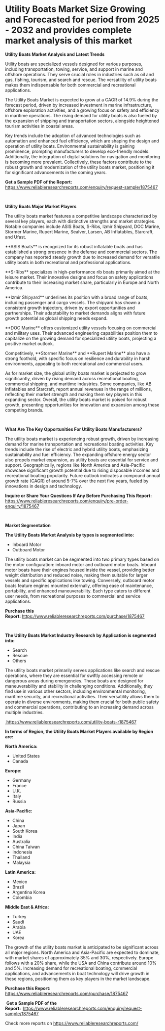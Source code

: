 <p><h1>Utility Boats Market Size Growing and Forecasted for period from 2025 - 2032 and provides complete market analysis of this market</h1></p><p><strong>Utility Boats Market Analysis and Latest Trends</strong></p>
<p><p>Utility boats are specialized vessels designed for various purposes, including transportation, towing, service, and support in marine and offshore operations. They serve crucial roles in industries such as oil and gas, fishing, tourism, and search and rescue. The versatility of utility boats makes them indispensable for both commercial and recreational applications.</p><p>The Utility Boats Market is expected to grow at a CAGR of 14.9% during the forecast period, driven by increased investment in marine infrastructure, offshore exploration activities, and a growing focus on safety and efficiency in maritime operations. The rising demand for utility boats is also fueled by the expansion of shipping and transportation sectors, alongside heightened tourism activities in coastal areas.</p><p>Key trends include the adoption of advanced technologies such as automation and enhanced fuel efficiency, which are shaping the design and operation of utility boats. Environmental sustainability is gaining prominence, prompting manufacturers to develop eco-friendly models. Additionally, the integration of digital solutions for navigation and monitoring is becoming more prevalent. Collectively, these factors contribute to the robust growth and modernization of the utility boats market, positioning it for significant advancements in the coming years.</p></p>
<p><strong>Get a Sample PDF of the Report:&nbsp;</strong> <a href="https://www.reliableresearchreports.com/enquiry/request-sample/1875467?utm_campaign=2205&utm_medium=2&utm_source=Github&utm_content=ia&utm_term=19022025&utm_id=utility-boats">https://www.reliableresearchreports.com/enquiry/request-sample/1875467</a></p>
<p>&nbsp;</p>
<p><strong>Utility Boats Major Market Players</strong></p>
<p><p>The utility boats market features a competitive landscape characterized by several key players, each with distinctive strengths and market strategies. Notable companies include ASIS Boats, S-Ribs, Izmir Shipyard, DOC Marine, Stormer Marine, Rupert Marine, Sealver, Larsen, AB Inflatables, Starcraft, and Ufast.</p><p>**ASIS Boats** is recognized for its robust inflatable boats and has established a strong presence in the defense and commercial sectors. The company has reported steady growth due to increased demand for versatile utility boats in both recreational and professional applications.</p><p>**S-Ribs** specializes in high-performance rib boats primarily aimed at the leisure market. Their innovative designs and focus on safety applications contribute to their increasing market share, particularly in Europe and North America.</p><p>**Izmir Shipyard** underlines its position with a broad range of boats, including passenger and cargo vessels. The shipyard has shown a consistent growth trajectory, driven by export opportunities and partnerships. Their adaptability to market demands aligns with future growth potential as global shipping needs expand.</p><p>**DOC Marine** offers customized utility vessels focusing on commercial and military uses. Their advanced engineering capabilities position them to capitalize on the growing demand for specialized utility boats, projecting a positive market outlook.</p><p>Competitively, **Stormer Marine** and **Rupert Marine** also have a strong foothold, with specific focus on resilience and durability in harsh environments, appealing to both recreational and commercial users.</p><p>As for market size, the global utility boats market is projected to grow significantly, driven by rising demand across recreational boating, commercial shipping, and maritime industries. Some companies, like AB Inflatables and Starcraft, report annual revenues in the range of millions, reflecting their market strength and making them key players in this expanding sector. Overall, the utility boats market is poised for robust growth, presenting opportunities for innovation and expansion among these competing brands.</p></p>
<p>&nbsp;</p>
<p><strong>What Are The Key Opportunities For Utility Boats Manufacturers?</strong></p>
<p><p>The utility boats market is experiencing robust growth, driven by increasing demand for marine transportation and recreational boating activities. Key trends include the rise of electric and hybrid utility boats, emphasizing sustainability and fuel efficiency. The expanding offshore energy sector also propels market expansion, as utility boats are essential for service and support. Geographically, regions like North America and Asia-Pacific showcase significant growth potential due to rising disposable incomes and recreational boating popularity. Future outlook indicates a compound annual growth rate (CAGR) of around 5-7% over the next five years, fueled by innovations in design and technology.</p></p>
<p><strong>Inquire or Share Your Questions If Any Before Purchasing This Report:</strong> <a href="https://www.reliableresearchreports.com/enquiry/pre-order-enquiry/1875467?utm_campaign=2205&utm_medium=2&utm_source=Github&utm_content=ia&utm_term=19022025&utm_id=utility-boats">https://www.reliableresearchreports.com/enquiry/pre-order-enquiry/1875467</a></p>
<p>&nbsp;</p>
<p><strong>Market Segmentation</strong></p>
<p><strong>The Utility Boats Market Analysis by types is segmented into:</strong></p>
<p><ul><li>Inboard Motor</li><li>Outboard Motor</li></ul></p>
<p><p>The utility boats market can be segmented into two primary types based on the motor configuration: inboard motor and outboard motor boats. Inboard motor boats have their engines housed inside the vessel, providing better weight distribution and reduced noise, making them suitable for larger vessels and specific applications like towing. Conversely, outboard motor boats feature engines mounted externally, offering ease of maintenance, portability, and enhanced maneuverability. Each type caters to different user needs, from recreational purposes to commercial and service applications.</p></p>
<p><strong>Purchase this Report:&nbsp;</strong><a href="https://www.reliableresearchreports.com/purchase/1875467?utm_campaign=2205&utm_medium=2&utm_source=Github&utm_content=ia&utm_term=19022025&utm_id=utility-boats">https://www.reliableresearchreports.com/purchase/1875467</a></p>
<p>&nbsp;</p>
<p><strong>The Utility Boats Market Industry Research by Application is segmented into:</strong></p>
<p><ul><li>Search</li><li>Rescue</li><li>Others</li></ul></p>
<p><p>The utility boats market primarily serves applications like search and rescue operations, where they are essential for swiftly accessing remote or dangerous areas during emergencies. These boats are designed for maneuverability and stability in challenging conditions. Additionally, they find use in various other sectors, including environmental monitoring, maritime security, and recreational activities. Their versatility allows them to operate in diverse environments, making them crucial for both public safety and commercial operations, contributing to an increasing demand across multiple industries.</p></p>
<p><a href="https://www.reliableresearchreports.com/utility-boats-r1875467?utm_campaign=2205&utm_medium=2&utm_source=Github&utm_content=ia&utm_term=19022025&utm_id=utility-boats">&nbsp;https://www.reliableresearchreports.com/utility-boats-r1875467</a></p>
<p><strong>In terms of Region, the Utility Boats Market Players available by Region are:</strong></p>
<p>
    <p> <strong> North America: </strong>
        <ul>
            <li>United States</li>
            <li>Canada</li>
        </ul>
        </p> 
    <p> <strong> Europe: </strong>
        <ul>
            <li>Germany</li>
            <li>France</li>
            <li>U.K.</li>
            <li>Italy</li>
            <li>Russia</li>
        </ul>
        </p> 
    <p> <strong> Asia-Pacific: </strong>
        <ul>
            <li>China</li>
            <li>Japan</li>
            <li>South Korea</li>
            <li>India</li>
            <li>Australia</li>
            <li>China Taiwan</li>
            <li>Indonesia</li>
            <li>Thailand</li>
            <li>Malaysia</li>
        </ul>
        </p> 
    <p> <strong> Latin America: </strong>
        <ul>
            <li>Mexico</li>
            <li>Brazil</li>
            <li>Argentina Korea</li>
            <li>Colombia</li>
        </ul>
        </p> 
    <p> <strong> Middle East & Africa: </strong>
        <ul>
            <li>Turkey</li>
            <li>Saudi</li>
            <li>Arabia</li>
            <li>UAE</li>
            <li>Korea</li>
        </ul>
    </p>
    </p>
<p><p>The growth of the utility boats market is anticipated to be significant across all major regions. North America and Asia-Pacific are expected to dominate, with market shares of approximately 35% and 30%, respectively. Europe follows with a 20% share, while the USA and China contribute around 10% and 5%. Increasing demand for recreational boating, commercial applications, and advancements in boat technology will drive growth in these regions, positioning them as key players in the market landscape.</p></p>
<p><strong>Purchase this Report: </strong><a href="https://www.reliableresearchreports.com/purchase/1875467?utm_campaign=2205&utm_medium=2&utm_source=Github&utm_content=ia&utm_term=19022025&utm_id=utility-boats">https://www.reliableresearchreports.com/purchase/1875467</a></p>
<p>&nbsp;<strong>Get a Sample PDF of the Report:&nbsp;&nbsp;</strong><a href="https://www.reliableresearchreports.com/enquiry/request-sample/1875467?utm_campaign=2205&utm_medium=2&utm_source=Github&utm_content=ia&utm_term=19022025&utm_id=utility-boats">https://www.reliableresearchreports.com/enquiry/request-sample/1875467</a></p>
<p><strong></strong></p>
<p>Check more reports on <a href="https://www.reliableresearchreports.com/?utm_campaign=2205&utm_medium=2&utm_source=Github&utm_content=ia&utm_term=19022025&utm_id=utility-boats">https://www.reliableresearchreports.com/</a></p>